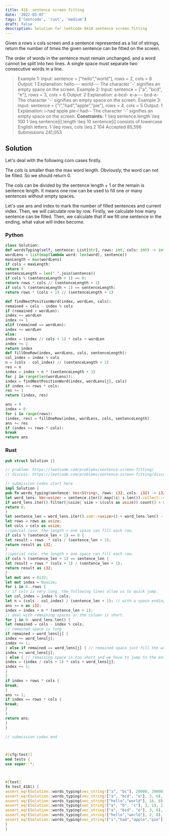 ```yaml
---
title: 418. sentence screen fitting
date: '2022-03-07'
tags: ['leetcode', 'rust', 'medium']
draft: false
description: Solution for leetcode 0418 sentence screen fitting
---
```



Given a rows x cols screen and a sentence represented as a list of strings, return the number of times the given sentence can be fitted on the screen.



The order of words in the sentence must remain unchanged, and a word cannot be split into two lines. A single space must separate two consecutive words in a line.







> Example 1:
> Input: sentence <TeX>=</TeX> ["hello","world"], rows <TeX>=</TeX> 2, cols <TeX>=</TeX> 8
> Output: 1
> Explanation:
> hello---
> world---
> The character '-' signifies an empty space on the screen.
> Example 2:
> Input: sentence <TeX>=</TeX> ["a", "bcd", "e"], rows <TeX>=</TeX> 3, cols <TeX>=</TeX> 6
> Output: 2
> Explanation:
> a-bcd-
> e-a---
> bcd-e-
> The character '-' signifies an empty space on the screen.
> Example 3:
> Input: sentence <TeX>=</TeX> ["i","had","apple","pie"], rows <TeX>=</TeX> 4, cols <TeX>=</TeX> 5
> Output: 1
> Explanation:
> i-had
> apple
> pie-i
> had--
> The character '-' signifies an empty space on the screen.
**Constraints:**
> 1 <TeX>\leq</TeX> sentence.length <TeX>\leq</TeX> 100
> 1 <TeX>\leq</TeX> sentence[i].length <TeX>\leq</TeX> 10
> sentence[i] consists of lowercase English letters.
> 1 <TeX>\leq</TeX> rows, cols <TeX>\leq</TeX> 2  104
> Accepted
> 85,596
> Submissions
> 241,053


## Solution

Let's deal with the following corn cases firstly.

The cols is smaller than the max word length. Obviously, the word can not be filled. So we should return 0.

The cols can be divided by the sentence length + 1 or the remain is sentence length. It means one row can be used to fill one or many sentences without empty spaces.

Let's use ans and index to mark the number of filled sentences and current index. Then, we will calculate row by row. Firstly, we calculate how many sentence can be filled. Then, we calculate that if we fill one sentence in the ending, what value will index become.



### Python
```python
class Solution:
def wordsTyping(self, sentence: List[str], rows: int, cols: int) -> int:
wordLens = list(map(lambda word: len(word), sentence))
maxLength = max(wordLens)
if cols < maxLength:
return 0
sentenceLength = len(" ".join(sentence))
if cols % (sentenceLength + 1) == 0:
return rows * cols // (sentenceLength + 1)
if cols % (sentenceLength + 1) == sentenceLength:
return rows * (cols + 1) // (sentenceLength + 1)

def findNextPositionWord(index, wordLen, cols):
remained = cols - index % cols
if (remained > wordLen):
index += wordLen
index += 1
elif (remained == wordLen):
index += wordLen
else:
index = (index // cols + 1) * cols + wordLen
index += 1
return index
def fillOneRow(index, wordLens, cols, sentenceLength):
col_index = index % cols
n = (cols - col_index) // (sentenceLength + 1)
res = n
index = index + n * (sentenceLength + 1)
for j in range(len(wordLens)):
index = findNextPositionWord(index, wordLens[j], cols)
if index <= rows * cols:
res += 1
return (index, res)

ans = 0
index = 0
for i in range(rows):
(index, res) = fillOneRow(index, wordLens, cols, sentenceLength)
ans += res
if (index >= rows * cols):
break
return ans
```



### Rust
```rust
pub struct Solution {}

// problem: https://leetcode.com/problems/sentence-screen-fitting/
// discuss: https://leetcode.com/problems/sentence-screen-fitting/discuss/?currentPage=1&orderBy=most_votes&query=

// submission codes start here
impl Solution {
pub fn words_typing(sentence: Vec<String>, rows: i32, cols: i32) -> i32 {
let word_lens: Vec<usize> = sentence.iter().map(|s| s.len()).collect::<Vec<_>>();
if word_lens.iter().filter(|&size| size > &(cols as usize)).count() > 0 { // exist a word which is longer than cols. It is not possible to fit.
return 0;
}
let sentence_len = word_lens.iter().sum::<usize>() + word_lens.len() - 1;
let rows = rows as usize;
let cols = cols as usize;
//special case: the length + one space can fill each row.
if cols % (sentence_len + 1) == 0 {
let result = rows  * cols / (sentence_len + 1);
return result as i32;
}
//special case: the length + one space can fill each row.
if cols % (sentence_len + 1) == sentence_len {
let result = rows * (cols + 1) / (sentence_len + 1);
return result as i32;
}
let mut ans = 0i32;
let mut index = 0usize;
for i in 0..rows {
// if cols is very long, the following lines allow us to quick jump.
let col_index = index % cols;
let n = (cols - col_index) / (sentence_len + 1); // with a space ending.
ans += n as i32;
index = index + n * (sentence_len + 1);
// deal with remaining spaces or the column is short.
for j in 0..word_lens.len() {
let remained = cols - index % cols;
// remained space is long
if remained > word_lens[j] {
index += word_lens[j];
index += 1;
} else if remained == word_lens[j] { // remained space just fill the word
index += word_lens[j];
} else { // remaining space is too short and we have to jump to the enxt row
index = (index / cols + 1) * cols + word_lens[j];
index += 1;
}
}
if index > rows * cols {
break;
}
ans += 1;
if index == rows * cols {
break;
}
}
return ans;
}
}

// submission codes end



#[cfg(test)]
mod tests {
use super::*;



#[test]
fn test_418() {
assert_eq!(Solution::words_typing(vec_string!["a", "bc"], 20000, 20000), 80000000);
assert_eq!(Solution::words_typing(vec_string!["a", "bcd", "e"], 3, 6), 2);
assert_eq!(Solution::words_typing(vec_string!["hello","world"], 16, 8), 8);
assert_eq!(Solution::words_typing(vec_string!["a", "b", "c"], 3, 1), 1);
assert_eq!(Solution::words_typing(vec_string!["a", "bcd", "e"], 3, 6), 2);
assert_eq!(Solution::words_typing(vec_string!["hello","world"], 2, 8), 1);
assert_eq!(Solution::words_typing(vec_string!["i","had","apple","pie"], 4, 5), 1);
}
}

```
